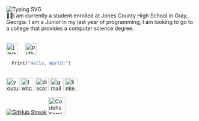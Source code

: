 <img src="https://readme-typing-svg.demolab.com?font=Fira+Code&pause=1000&color=7211F7&width=435&lines=Hi+there%2C+I'm+Garrett+Rogers" alt="Typing SVG" /></a>
<br>
🧑‍🎓I am currently a student enrolled at Jones County High School in Gray, Georgia. I am a Junior in my last year of programming, I am looking to go to a college that provides a computer science degree.
<div align=left>
  <br>
<a href= "https://playcode.io/" /><img src="https://cdn.jsdelivr.net/gh/devicons/devicon/icons/javascript/javascript-original.svg" height="30" alt="javascript logo" /></a>
  <img width="12" />
<a href = "https://www.python.org/"><img src="https://cdn.jsdelivr.net/gh/devicons/devicon/icons/python/python-original.svg" height="30" alt="python logo"  /></a>
  <img width="12" />
</div>

```python
  Print("Hello, World!")
```
<br>



<div align="left">
  <img src="https://img.shields.io/static/v1?message=Youtube&logo=youtube&label=&color=FF0000&logoColor=white&labelColor=&style=for-the-badge" height="35" alt="youtube logo"  />
  <img src="https://img.shields.io/static/v1?message=Twitch&logo=twitch&label=&color=9146FF&logoColor=white&labelColor=&style=for-the-badge" height="35" alt="twitch logo"  />
  <img src="https://img.shields.io/static/v1?message=Discord&logo=discord&label=&color=7289DA&logoColor=white&labelColor=&style=for-the-badge" height="35" alt="discord logo"  />
  <img src="https://img.shields.io/static/v1?message=Gmail&logo=gmail&label=&color=D14836&logoColor=white&labelColor=&style=for-the-badge" height="35" alt="gmail logo"  />
  <img src="https://img.shields.io/static/v1?message=LinkedIn&logo=linkedin&label=&color=0077B5&logoColor=white&labelColor=&style=for-the-badge" height="35" alt="linkedin logo"  />
</div>

<a href="https://git.io/streak-stats"><img src="https://streak-stats.demolab.com?user=Garrett-Rogers&theme=tokyonight&date_format=%5BY.%5Dn.j" alt="GitHub Streak" /></a>
<a href="https://codehs.com/student/4350126/section/563196/assignment/142373685"><img src="https://uploads.codehs.com/49b75f393bbfd46740eb7bf88cd8b632" height="45" alt="Codehs Karel"/></a>




